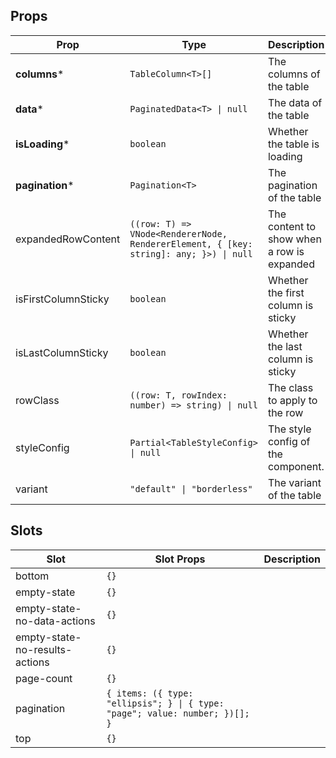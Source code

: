 <!-- This file is automatically generated, do not edit manually. -->

## Props

| Prop | Type | Description | Default |
| ---- | ---- | ----------- | ------- |
| **columns*** | `TableColumn<T>[]` | The columns of the table |  |
| **data*** | `PaginatedData<T> \| null` | The data of the table |  |
| **isLoading*** | `boolean` | Whether the table is loading |  |
| **pagination*** | `Pagination<T>` | The pagination of the table |  |
| expandedRowContent | `((row: T) => VNode<RendererNode, RendererElement, { [key: string]: any; }>) \| null` | The content to show when a row is expanded | `null` |
| isFirstColumnSticky | `boolean` | Whether the first column is sticky | `false` |
| isLastColumnSticky | `boolean` | Whether the last column is sticky | `false` |
| rowClass | `((row: T, rowIndex: number) => string) \| null` | The class to apply to the row | `null` |
| styleConfig | `Partial<TableStyleConfig> \| null` | The style config of the component. | `null` |
| variant | `"default" \| "borderless"` | The variant of the table | `"default"` |


## Slots

| Slot | Slot Props | Description |
| --------- | ---- | ----------- |
| bottom | `{}` |  |
| empty-state | `{}` |  |
| empty-state-no-data-actions | `{}` |  |
| empty-state-no-results-actions | `{}` |  |
| page-count | `{}` |  |
| pagination | `{ items: ({ type: "ellipsis"; } \| { type: "page"; value: number; })[]; }` |  |
| top | `{}` |  |

